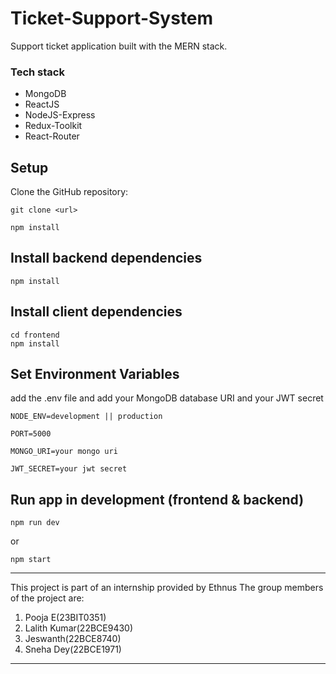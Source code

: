# Ticket-Support-System
Support ticket application built with the MERN stack. <br>

### Tech stack
- MongoDB
- ReactJS
- NodeJS-Express
- Redux-Toolkit
- React-Router

## Setup
Clone the GitHub repository:
    
    git clone <url>
    
    npm install
## Install backend dependencies
    npm install
## Install client dependencies
    cd frontend
    npm install
## Set Environment Variables
add the .env file and add your MongoDB database URI and your JWT secret
    
    NODE_ENV=development || production

    PORT=5000

    MONGO_URI=your mongo uri

    JWT_SECRET=your jwt secret
## Run app in development (frontend & backend)
    npm run dev
or

    npm start

***
This project is part of an internship provided by Ethnus
The group members of the project are:
1. Pooja E(23BIT0351)
2. Lalith Kumar(22BCE9430)
3. Jeswanth(22BCE8740)
4. Sneha Dey(22BCE1971)
***
